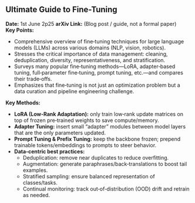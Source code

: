 
## Ultimate Guide to Fine-Tuning  
**Date:** 1st June 2p25 
**arXiv Link:** (Blog post / guide, not a formal paper)  
**Key Points:**  
- Comprehensive overview of fine‐tuning techniques for large language models (LLMs) across various domains (NLP, vision, robotics).  
- Stresses the critical importance of data management: cleaning, deduplication, diversity, representativeness, and stratification.  
- Surveys many popular fine‐tuning methods—LoRA, adapter‐based tuning, full‐parameter fine‐tuning, prompt tuning, etc.—and compares their trade‐offs.  
- Emphasizes that fine‐tuning is not just an optimization problem but a data curation and pipeline engineering challenge.  

**Key Methods:**  
- **LoRA (Low-Rank Adaptation):** only train low‐rank update matrices on top of frozen pre‐trained weights to save compute/memory.  
- **Adapter Tuning:** insert small “adapter” modules between model layers that are the only parameters updated.  
- **Prompt Tuning & Prefix Tuning:** keep the backbone frozen; prepend trainable tokens/embeddings to prompts to steer behavior.  
- **Data‐centric best practices:**  
  - Deduplication: remove near duplicates to reduce overfitting.  
  - Augmentation: generate paraphrases/back‐translations to boost tail examples.  
  - Stratified sampling: ensure balanced representation of classes/tasks.  
  - Continual monitoring: track out‐of‐distribution (OOD) drift and retrain as needed.  
